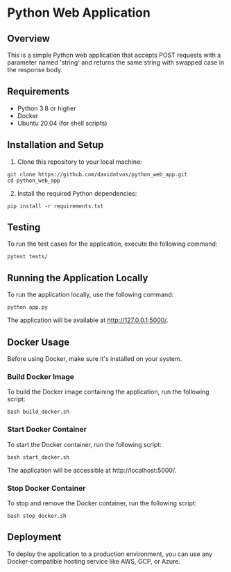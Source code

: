 # Python Web Application


## Overview

This is a simple Python web application that accepts POST requests with a parameter named 'string' and returns the same string with swapped case in the response body.


## Requirements

- Python 3.8 or higher
- Docker
- Ubuntu 20.04 (for shell scripts)


## Installation and Setup

1. Clone this repository to your local machine:

```
git clone https://github.com/davidotvos/python_web_app.git
cd python_web_app
```

2. Install the required Python dependencies:

```
pip install -r requirements.txt
```


## Testing

To run the test cases for the application, execute the following command:
```
pytest tests/
```


## Running the Application Locally

To run the application locally, use the following command:

```
python app.py
```

The application will be available at http://127.0.0.1:5000/.


## Docker Usage

Before using Docker, make sure it's installed on your system.


### Build Docker Image

To build the Docker image containing the application, run the following script:

```
bash build_docker.sh
```


### Start Docker Container

To start the Docker container, run the following script:

```
bash start_docker.sh
```


The application will be accessible at http://localhost:5000/.


### Stop Docker Container

To stop and remove the Docker container, run the following script:

```
bash stop_docker.sh
```


## Deployment

To deploy the application to a production environment, you can use any Docker-compatible hosting service like AWS, GCP, or Azure.


